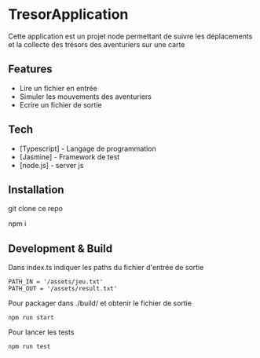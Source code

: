 # TresorApplication
Cette application est un projet node permettant de suivre les déplacements et la collecte des trésors des aventuriers sur une carte

## Features

- Lire un fichier en entrée
- Simuler les mouvements des aventuriers
- Ecrire un fichier de sortie

## Tech

- [Typescript] - Langage de programmation
- [Jasmine] - Framework de test
- [node.js] - server js

## Installation

git clone  ce repo

npm i

## Development & Build

Dans index.ts indiquer les paths du fichier d'entrée de sortie
```
PATH_IN = '/assets/jeu.txt'
PATH_OUT = '/assets/result.txt'
```
Pour packager dans ./build/ et obtenir le fichier de sortie
```
npm run start
```
Pour lancer les tests
```
npm run test
```

